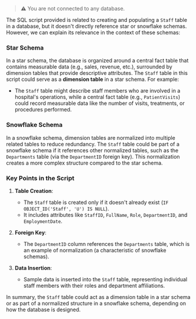 > ⚠️ You are not connected to any database.

The SQL script provided is related to creating and populating a `Staff` table in a database, but it doesn't directly reference star or snowflake schemas. However, we can explain its relevance in the context of these schemas:

### Star Schema
In a star schema, the database is organized around a central fact table that contains measurable data (e.g., sales, revenue, etc.), surrounded by dimension tables that provide descriptive attributes. The `Staff` table in this script could serve as a **dimension table** in a star schema. For example:
- The `Staff` table might describe staff members who are involved in a hospital's operations, while a central fact table (e.g., `PatientVisits`) could record measurable data like the number of visits, treatments, or procedures performed.

### Snowflake Schema
In a snowflake schema, dimension tables are normalized into multiple related tables to reduce redundancy. The `Staff` table could be part of a snowflake schema if it references other normalized tables, such as the `Departments` table (via the `DepartmentID` foreign key). This normalization creates a more complex structure compared to the star schema.

### Key Points in the Script
1. **Table Creation**:
   - The `Staff` table is created only if it doesn't already exist (`IF OBJECT_ID('Staff', 'U') IS NULL`).
   - It includes attributes like `StaffID`, `FullName`, `Role`, `DepartmentID`, and `EmploymentDate`.

2. **Foreign Key**:
   - The `DepartmentID` column references the `Departments` table, which is an example of normalization (a characteristic of snowflake schemas).

3. **Data Insertion**:
   - Sample data is inserted into the `Staff` table, representing individual staff members with their roles and department affiliations.

In summary, the `Staff` table could act as a dimension table in a star schema or as part of a normalized structure in a snowflake schema, depending on how the database is designed.